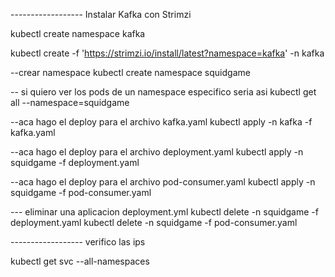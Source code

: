 ------------------ Instalar Kafka con Strimzi

kubectl create namespace kafka

kubectl create -f 'https://strimzi.io/install/latest?namespace=kafka' -n kafka


--crear namespace
kubectl create namespace squidgame


-- si quiero ver los pods de un namespace especifico seria asi
    kubectl get all --namespace=squidgame

--aca hago el deploy para el archivo kafka.yaml
   kubectl apply -n kafka -f kafka.yaml

--aca hago el deploy para el archivo deployment.yaml
   kubectl apply -n squidgame -f deployment.yaml

--aca hago el deploy para el archivo pod-consumer.yaml
   kubectl apply -n squidgame -f pod-consumer.yaml

--- eliminar una aplicacion  deployment.yml
    kubectl delete -n squidgame -f deployment.yaml
    kubectl delete -n squidgame -f pod-consumer.yaml





------------------ verifico las ips

kubectl get svc --all-namespaces